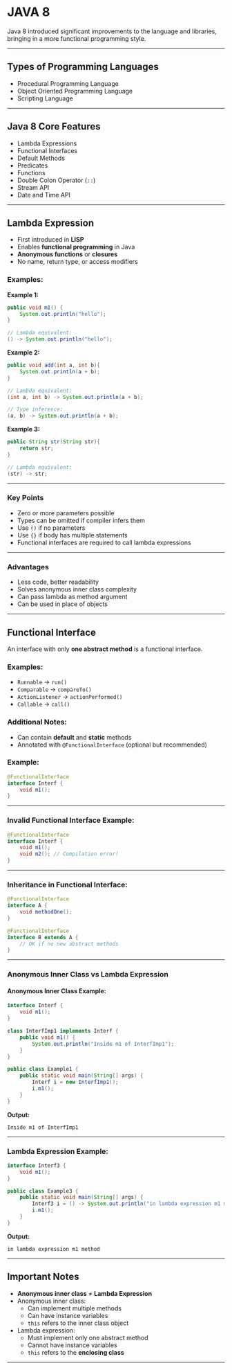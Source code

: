 
# JAVA 8

Java 8 introduced significant improvements to the language and libraries, bringing in a more functional programming style.

---

## Types of Programming Languages

- Procedural Programming Language  
- Object Oriented Programming Language  
- Scripting Language

---

## Java 8 Core Features

- Lambda Expressions  
- Functional Interfaces  
- Default Methods  
- Predicates  
- Functions  
- Double Colon Operator (`::`)  
- Stream API  
- Date and Time API

---

## Lambda Expression

- First introduced in **LISP**
- Enables **functional programming** in Java
- **Anonymous functions** or **closures**
- No name, return type, or access modifiers

### Examples:

**Example 1:**

```java
public void m1() {
    System.out.println("hello");
}

// Lambda equivalent:
() -> System.out.println("hello");
```

**Example 2:**

```java
public void add(int a, int b){
    System.out.println(a + b);
}

// Lambda equivalent:
(int a, int b) -> System.out.println(a + b);

// Type inference:
(a, b) -> System.out.println(a + b);
```

**Example 3:**

```java
public String str(String str){
    return str;
}

// Lambda equivalent:
(str) -> str;
```

---

### Key Points

- Zero or more parameters possible  
- Types can be omitted if compiler infers them  
- Use `()` if no parameters  
- Use `{}` if body has multiple statements  
- Functional interfaces are required to call lambda expressions

---

### Advantages

- Less code, better readability  
- Solves anonymous inner class complexity  
- Can pass lambda as method argument  
- Can be used in place of objects

---

## Functional Interface

An interface with only **one abstract method** is a functional interface.

### Examples:

- `Runnable` → `run()`  
- `Comparable` → `compareTo()`  
- `ActionListener` → `actionPerformed()`  
- `Callable` → `call()`

### Additional Notes:

- Can contain **default** and **static** methods
- Annotated with `@FunctionalInterface` (optional but recommended)

### Example:

```java
@FunctionalInterface
interface Interf {
    void m1();
}
```

---

### Invalid Functional Interface Example:

```java
@FunctionalInterface
interface Interf {
    void m1();
    void m2(); // Compilation error!
}
```

---

### Inheritance in Functional Interface:

```java
@FunctionalInterface
interface A {
    void methodOne();
}

@FunctionalInterface
interface B extends A {
    // OK if no new abstract methods
}
```

---

### Anonymous Inner Class vs Lambda Expression

#### Anonymous Inner Class Example:

```java
interface Interf {
    void m1();
}

class InterfImp1 implements Interf {
    public void m1() {
        System.out.println("Inside m1 of InterfImp1");
    }
}

public class Example1 {
    public static void main(String[] args) {
        Interf i = new InterfImp1();
        i.m1();
    }
}
```

**Output:**
```
Inside m1 of InterfImp1
```

---

### Lambda Expression Example:

```java
interface Interf3 {
    void m1();
}

public class Example3 {
    public static void main(String[] args) {
        Interf3 i = () -> System.out.println("in lambda expression m1 method");
        i.m1();
    }
}
```

**Output:**
```
in lambda expression m1 method
```

---

## Important Notes

- **Anonymous inner class** ≠ **Lambda Expression**
- Anonymous inner class:
  - Can implement multiple methods
  - Can have instance variables
  - `this` refers to the inner class object
- Lambda expression:
  - Must implement only one abstract method
  - Cannot have instance variables
  - `this` refers to the **enclosing class**

---
